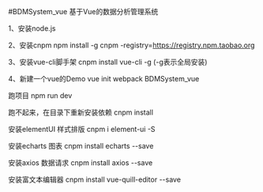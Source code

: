 #BDMSystem_vue
基于Vue的数据分析管理系统

1、安装node.js

2、安装cnpm npm install -g cnpm -registry=https://registry.npm.taobao.org

3、安装vue-cli脚手架 cnpm install vue-cli -g (-g表示全局安装)

4、新建一个vue的Demo vue init webpack BDMSystem_vue

跑项目 npm run dev

跑不起来，在目录下重新安装依赖 cnpm install

安装elementUI 样式排版 cnpm i element-ui -S

安装echarts 图表 cnpm install echarts --save

安装axios 数据请求 cnpm install axios --save

安装富文本编辑器 cnpm install vue-quill-editor --save


